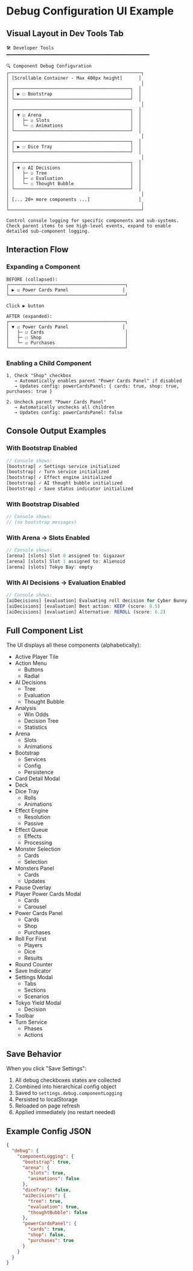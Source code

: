 # Debug Configuration UI Example

## Visual Layout in Dev Tools Tab

```
🛠 Developer Tools
━━━━━━━━━━━━━━━━━━━━━━━━━━━━━━━━━━━━━━━━━━━━━━━━━━━━━

🔍 Component Debug Configuration
┌─────────────────────────────────────────────────┐
│ [Scrollable Container - Max 400px height]      │
│                                                 │
│ ┌───────────────────────────────────────────┐  │
│ │ ▶ ☐ Bootstrap                             │  │
│ └───────────────────────────────────────────┘  │
│                                                 │
│ ┌───────────────────────────────────────────┐  │
│ │ ▼ ☑ Arena                                 │  │
│ │   ├─ ☑ Slots                              │  │
│ │   └─ ☐ Animations                         │  │
│ └───────────────────────────────────────────┘  │
│                                                 │
│ ┌───────────────────────────────────────────┐  │
│ │ ▶ ☐ Dice Tray                             │  │
│ └───────────────────────────────────────────┘  │
│                                                 │
│ ┌───────────────────────────────────────────┐  │
│ │ ▼ ☑ AI Decisions                          │  │
│ │   ├─ ☑ Tree                               │  │
│ │   ├─ ☑ Evaluation                         │  │
│ │   └─ ☐ Thought Bubble                     │  │
│ └───────────────────────────────────────────┘  │
│                                                 │
│ [... 20+ more components ...]                  │
│                                                 │
└─────────────────────────────────────────────────┘

Control console logging for specific components and sub-systems.
Check parent items to see high-level events, expand to enable 
detailed sub-component logging.
```

## Interaction Flow

### Expanding a Component
```
BEFORE (collapsed):
┌───────────────────────────────────────────┐
│ ▶ ☑ Power Cards Panel                    │
└───────────────────────────────────────────┘

Click ▶ button

AFTER (expanded):
┌───────────────────────────────────────────┐
│ ▼ ☑ Power Cards Panel                    │
│   ├─ ☑ Cards                              │
│   ├─ ☐ Shop                               │
│   └─ ☑ Purchases                          │
└───────────────────────────────────────────┘
```

### Enabling a Child Component
```
1. Check "Shop" checkbox
   → Automatically enables parent "Power Cards Panel" if disabled
   → Updates config: powerCardsPanel: { cards: true, shop: true, purchases: true }

2. Uncheck parent "Power Cards Panel"
   → Automatically unchecks all children
   → Updates config: powerCardsPanel: false
```

## Console Output Examples

### With Bootstrap Enabled
```javascript
// Console shows:
[bootstrap] ✓ Settings service initialized
[bootstrap] ✓ Turn service initialized  
[bootstrap] ✓ Effect engine initialized
[bootstrap] ✓ AI thought bubble initialized
[bootstrap] ✓ Save status indicator initialized
```

### With Bootstrap Disabled
```javascript
// Console shows:
// (no bootstrap messages)
```

### With Arena → Slots Enabled
```javascript
// Console shows:
[arena] [slots] Slot 0 assigned to: Gigazaur
[arena] [slots] Slot 1 assigned to: Alienoid
[arena] [slots] Tokyo Bay: empty
```

### With AI Decisions → Evaluation Enabled
```javascript
// Console shows:
[aiDecisions] [evaluation] Evaluating roll decision for Cyber Bunny
[aiDecisions] [evaluation] Best action: KEEP (score: 8.5)
[aiDecisions] [evaluation] Alternative: REROLL (score: 6.2)
```

## Full Component List

The UI displays all these components (alphabetically):
- Active Player Tile
- Action Menu
  - Buttons
  - Radial
- AI Decisions
  - Tree
  - Evaluation
  - Thought Bubble
- Analysis
  - Win Odds
  - Decision Tree
  - Statistics
- Arena
  - Slots
  - Animations
- Bootstrap
  - Services
  - Config
  - Persistence
- Card Detail Modal
- Deck
- Dice Tray
  - Rolls
  - Animations
- Effect Engine
  - Resolution
  - Passive
- Effect Queue
  - Effects
  - Processing
- Monster Selection
  - Cards
  - Selection
- Monsters Panel
  - Cards
  - Updates
- Pause Overlay
- Player Power Cards Modal
  - Cards
  - Carousel
- Power Cards Panel
  - Cards
  - Shop
  - Purchases
- Roll For First
  - Players
  - Dice
  - Results
- Round Counter
- Save Indicator
- Settings Modal
  - Tabs
  - Sections
  - Scenarios
- Tokyo Yield Modal
  - Decision
- Toolbar
- Turn Service
  - Phases
  - Actions

## Save Behavior

When you click "Save Settings":
1. All debug checkboxes states are collected
2. Combined into hierarchical config object
3. Saved to `settings.debug.componentLogging`
4. Persisted to localStorage
5. Reloaded on page refresh
6. Applied immediately (no restart needed)

## Example Config JSON
```json
{
  "debug": {
    "componentLogging": {
      "bootstrap": true,
      "arena": {
        "slots": true,
        "animations": false
      },
      "diceTray": false,
      "aiDecisions": {
        "tree": true,
        "evaluation": true,
        "thoughtBubble": false
      },
      "powerCardsPanel": {
        "cards": true,
        "shop": false,
        "purchases": true
      }
    }
  }
}
```
